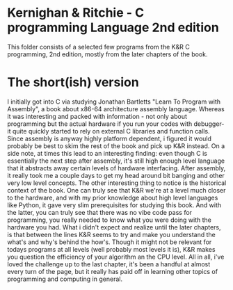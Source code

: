 # Kernighan & Ritchie - C programming Language 2nd edition

This folder consists of a selected few programs from the K&R C programming, 2nd edition, mostly from the later chapters of the book.

# The short(ish) version

I initially got into C via studying Jonathan Bartletts "Learn To Program with Assembly", a book about x86-64 architecture assembly language. Whereas it was interesting
and packed with information - not only about programming but the actual hardware if you run your codes with debugger- it quite quickly started to rely on external C libraries
and function calls. Since assembly is anyway highly platform dependent, i figured it would probably be best to skim the rest of the book and pick up K&R instead. On a side note, 
at times this lead to an interesting finding: even though C is essentially the next step after assembly, it's still high enough level language that it abstracts away 
certain levels of hardware interfacing. After assembly, it really took me a couple days to get my head around bit banging and other very low level concepts. The other 
interesting thing to notice is the historical context of the book. One can truly see that K&R we're at a level much closer to the hardware, and with my prior knowledge about 
high level languages like Python, it gave very slim prerequisites for studying this book. And with the latter, you can truly see that there was no vibe code pass for 
programming, you really needed to know what you were doing with the hardware you had. What i didn't expect and realize until the later chapters, is that between the lines 
K&R seems to try and make you understand the what's and why's behind the how's. Though it might not be relevant for todays programs at all levels (well probably most 
levels it is), K&R makes you question the efficiency of your algorithm an the CPU level. All in all, i've loved the challenge up to the last chapter, it's been a handful 
at almost every turn of the page, but it really has paid off in learning other topics of programming and computing in general.
